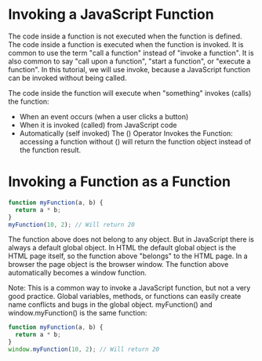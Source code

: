 # Invoking a JavaScript Function

The code inside a function is not executed when the function is defined. The code inside a function is executed when the function is invoked. It is common to use the term "call a function" instead of "invoke a function". It is also common to say "call upon a function", "start a function", or "execute a function". In this tutorial, we will use invoke, because a JavaScript function can be invoked without being called.

The code inside the function will execute when "something" invokes (calls) the function:

- When an event occurs (when a user clicks a button)
- When it is invoked (called) from JavaScript code
- Automatically (self invoked)
  The () Operator Invokes the Function: accessing a function without () will return the function object instead of the function result.

# Invoking a Function as a Function

```js
function myFunction(a, b) {
  return a * b;
}
myFunction(10, 2); // Will return 20
```

The function above does not belong to any object. But in JavaScript there is always a default global object. In HTML the default global object is the HTML page itself, so the function above "belongs" to the HTML page. In a browser the page object is the browser window. The function above automatically becomes a window function.

Note: This is a common way to invoke a JavaScript function, but not a very good practice. Global variables, methods, or functions can easily create name conflicts and bugs in the global object. myFunction() and window.myFunction() is the same function:

```js
function myFunction(a, b) {
  return a * b;
}
window.myFunction(10, 2); // Will return 20
```
